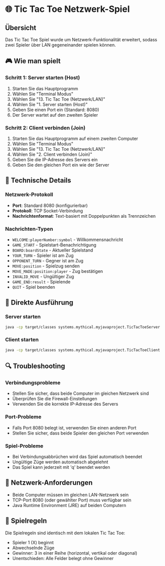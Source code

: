 # 🌐 Tic Tac Toe Netzwerk-Spiel

## Übersicht
Das Tic Tac Toe Spiel wurde um Netzwerk-Funktionalität erweitert, sodass zwei Spieler über LAN gegeneinander spielen können.

## 🎮 Wie man spielt

### Schritt 1: Server starten (Host)
1. Starten Sie das Hauptprogramm
2. Wählen Sie "Terminal Modus"
3. Wählen Sie "13. Tic Tac Toe (Netzwerk/LAN)"
4. Wählen Sie "1. Server starten (Host)"
5. Geben Sie einen Port ein (Standard: 8080)
6. Der Server wartet auf den zweiten Spieler

### Schritt 2: Client verbinden (Join)
1. Starten Sie das Hauptprogramm auf einem zweiten Computer
2. Wählen Sie "Terminal Modus"
3. Wählen Sie "13. Tic Tac Toe (Netzwerk/LAN)"
4. Wählen Sie "2. Client verbinden (Join)"
5. Geben Sie die IP-Adresse des Servers ein
6. Geben Sie den gleichen Port ein wie der Server

## 🔧 Technische Details

### Netzwerk-Protokoll
- **Port**: Standard 8080 (konfigurierbar)
- **Protokoll**: TCP Socket-Verbindung
- **Nachrichtenformat**: Text-basiert mit Doppelpunkten als Trennzeichen

### Nachrichten-Typen
- `WELCOME:playerNumber:symbol` - Willkommensnachricht
- `GAME_START` - Spielstart-Benachrichtigung
- `BOARD:boardState` - Aktueller Spielstand
- `YOUR_TURN` - Spieler ist am Zug
- `OPPONENT_TURN` - Gegner ist am Zug
- `MOVE:position` - Spielzug senden
- `MOVE_MADE:position:player` - Zug bestätigen
- `INVALID_MOVE` - Ungültiger Zug
- `GAME_END:result` - Spielende
- `QUIT` - Spiel beenden

## 🚀 Direkte Ausführung

### Server starten
```bash
java -cp target/classes systems.mythical.myjavaproject.TicTacToeServer [port]
```

### Client starten
```bash
java -cp target/classes systems.mythical.myjavaproject.TicTacToeClient [serverIP] [port]
```

## 🔍 Troubleshooting

### Verbindungsprobleme
- Stellen Sie sicher, dass beide Computer im gleichen Netzwerk sind
- Überprüfen Sie die Firewall-Einstellungen
- Verwenden Sie die korrekte IP-Adresse des Servers

### Port-Probleme
- Falls Port 8080 belegt ist, verwenden Sie einen anderen Port
- Stellen Sie sicher, dass beide Spieler den gleichen Port verwenden

### Spiel-Probleme
- Bei Verbindungsabbrüchen wird das Spiel automatisch beendet
- Ungültige Züge werden automatisch abgelehnt
- Das Spiel kann jederzeit mit 'q' beendet werden

## 📱 Netzwerk-Anforderungen
- Beide Computer müssen im gleichen LAN-Netzwerk sein
- TCP-Port 8080 (oder gewählter Port) muss verfügbar sein
- Java Runtime Environment (JRE) auf beiden Computern

## 🎯 Spielregeln
Die Spielregeln sind identisch mit dem lokalen Tic Tac Toe:
- Spieler 1 (X) beginnt
- Abwechselnde Züge
- Gewinner: 3 in einer Reihe (horizontal, vertikal oder diagonal)
- Unentschieden: Alle Felder belegt ohne Gewinner 